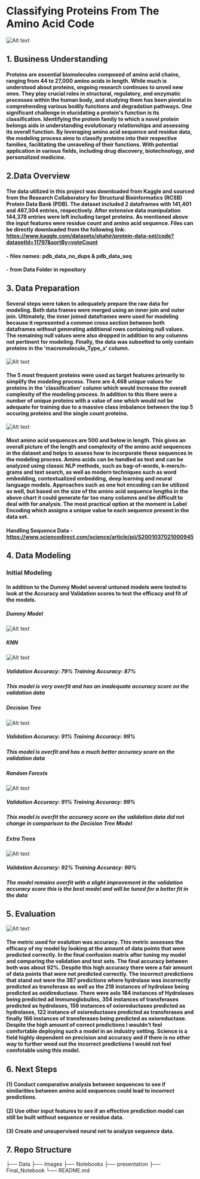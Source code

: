 # Classifying Proteins From The Amino Acid Code
![Alt text](Images/protein_image.jpg)
## 1. Business Understanding

#### Proteins are essential biomolecules composed of amino acid chains, ranging from 44 to 27,000 amino acids in length. While much is understood about proteins, ongoing research continues to unveil new ones. They play crucial roles in structural, regulatory, and enzymatic processes within the human body, and studying them has been pivotal in comprehending various bodily functions and degradation pathways. One significant challenge in elucidating a protein's function is its classification. Identifying the protein family to which a novel protein belongs aids in understanding evolutionary relationships and assessing its overall function. By leveraging amino acid sequence and residue data, the modeling process aims to classify proteins into their respective families, facilitating the unraveling of their functions. With potential application in various fields, including drug discovery, biotechnology, and personalized medicine.

## 2.Data Overview

#### The data utilized in this project was downloaded from Kaggle and sourced from the Research Collaboratory for Structural Bioinformatics (RCSB) Protein Data Bank (PDB). The dataset included 2 dataframes with 141,401 and 467,304 entries, respectively. After extensive data manipulation 144,378 entries were left including target proteins. As mentioned above the input features were residue count and amino acid sequence. Files can be directly downloaded from the following link: https://www.kaggle.com/datasets/shahir/protein-data-set/code?datasetId=11797&sortBy=voteCount

#### - files names: pdb_data_no_dups & pdb_data_seq
#### - from Data Folder in repository

## 3. Data Preparation

#### Several steps were taken to adequately prepare the raw data for modeling. Both data frames were merged using an inner join and outer join. Ultimately, the inner joined dataframes were used for modeling because it represented a common cross section between both dataframes without generating additional rows containing null values. The remaining null values were also dropped in addition to any columns not pertinent for modeling. Finally, the data was subsetted to only contain proteins in the 'macromolecule_Type_x' column. 

![Alt text](Images/top_5_proteins(1).png)

#### The 5 most frequent proteins were used as target features primarily to simplify the modeling process. There are 4,468 unique values for proteins in the 'classification' column which would increase the overall complexity of the modeling process. In addition to this there were a number of unique proteins with a value of one which would not be adequate for training due to a massive class imbalance between the top 5 occuring proteins and the single count proteins.

![Alt text](Images/Sequence_Length_Distribution(2).png)

####  Most amino acid sequences are 500 and below in length. This gives an overall picture of the length and complexity of the amino acid sequences in the dataset and helps to assess how to incorporate these sequences in the modeling process. Amino acids can be handled as text and can be analyzed using classic NLP methods, such as bag-of-words, k-mers/n-grams and text search, as well as modern techniques such as word embedding, contextualized embedding, deep learning and neural language models. Approaches such as one hot encoding can be utilized as well, but based on the size of the amino acid sequence lengths in the above chart it could generate far too many columns and be difficult to deal with for analysis. The most practical option at the moment is Label Encoding which assigns a unique value to each sequence present in the data set.

#### Handling Sequence Data - https://www.sciencedirect.com/science/article/pii/S2001037021000945

## 4. Data Modeling

### Initial Modeling

#### In addition to the Dummy Model several untuned models were tested to look at the Accuracy and Validation scores to test the efficacy and fit of the models.
 
##### Dummy Model
![Alt text](Images/Dummy_Confusion_Matrix(12).png)
##### KNN
![Alt text](Images/KNN_Confusion_Matrix(7).png)
##### Validation Accuracy: 79%  Training Accuracy: 87% 
##### This model is very overfit and has an inadequate accuracy score on the validation data

##### Decision Tree
![Alt text](Images/DT_Confusion_Matrix(8).png)
##### Validation Accuracy: 91%  Training Accuracy: 99%
##### This model is overfit and has a much better accuracy score on the validation data

##### Random Forests
![Alt text](Images/RF_Confusion_Matrix(9).png)
##### Validation Accuracy: 91%  Training Accuracy: 99%
##### This model is overfit the accuracy score on the validation data did not change in comparison to the Decision Tree Model

##### Extra Trees
![Alt text](Images/ET_Confusion_Matrix(10).png)
##### Validation Accuracy: 92%  Training Accuracy: 99%
##### The model remains overfit with a slight improvement in the validation accuracy score this is the best model and will be tuned for a better fit in the data

## 5. Evaluation 

![Alt text](Images/Final_Confusion_Matrix(11).png)

#### The metric used for evalution was accuracy. This metric assesses the efficacy of my model by looking at the amount of data points that were predicted correctly. In the final confusion matrix after tuning my model and comparing the validation and test sets. The final accuracy between both was about 92%. Despite this high accuracy there were a fair amount of data points that were not predicted correctly. The incorrect predictions that stand out were the 387 predictions where hydrolase was incorrectly predicted as transferase as well as the 218 instances of hydrolase being predicted as oxidireductase. There were aslo 184 instances of Hydrolases being predicted ad Immunoglobulins, 354 instances of transferases predicted as hydrolases, 156 instances of oxioreductases predicted as hydrolases, 122 instance of oxioreductases predicted as transferases and finally 166 instances of transferases being predicted as oxioreductase. Despite the high amount of correct predictions I wouldn't feel comfortable deploying such a model in an industry setting. Science is a field highly dependent on precision and accuracy and if there is no other way to further weed out the incorrect predictions I would not feel comfotable using this model.  

## 6. Next Steps

#### (1) Conduct comparative analysis between sequences to see if similarities between amino acid sequences could lead to incorrect predictions.

#### (2) Use other input features to see if an effective prediction model can still be built without sequence or residue data.

#### (3) Create and unsupervised neural net to analyze sequence data.

## 7. Repo Structure

├── Data
├── Images
├── Notebooks
├── presentation
├── Final_Notebook
└── README.md